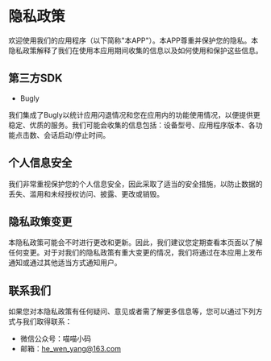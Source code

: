 # 隐私政策
欢迎使用我们的应用程序（以下简称"本APP"）。本APP尊重并保护您的隐私。本隐私政策解释了我们在使用本应用期间收集的信息以及如何使用和保护这些信息。
## 第三方SDK
* Bugly
  
我们集成了Bugly以统计应用闪退情况和您在应用内的功能使用情况，以便提供更稳定、优质的服务。我们可能会收集的信息包括：设备型号、应用程序版本、各功能点击数、会话启动/停止时间。
## 个人信息安全
我们非常重视保护您的个人信息安全，因此采取了适当的安全措施，以防止数据的丢失、滥用和未经授权访问、披露、更改或销毁。
## 隐私政策变更
本隐私政策可能会不时进行更改和更新。因此，我们建议您定期查看本页面以了解任何变更。对于对我们的隐私政策有重大变更的情况，我们将通过在本应用上发布通知或通过其他适当方式通知用户。
## 联系我们
如果您对本隐私政策有任何疑问、意见或者需了解更多信息等，您可以通过下列方式与我们取得联系：
* 微信公众号：喵喵小码
* 邮箱：he_wen_yang@163.com
